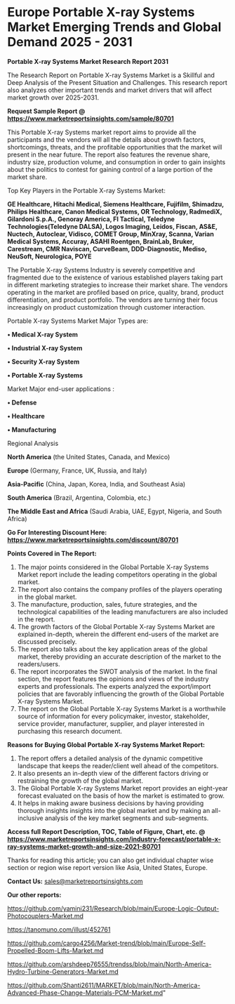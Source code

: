 # Europe Portable X-ray Systems Market Emerging Trends and Global Demand 2025 - 2031

<strong>Portable X-ray Systems Market Research Report 2031</strong>

The Research Report on Portable X-ray Systems Market is a Skillful and Deep Analysis of the Present Situation and Challenges. This research report also analyzes other important trends and market drivers that will affect market growth over 2025-2031.

<strong>Request Sample Report @ <a href=https://www.marketreportsinsights.com/sample/80701>https://www.marketreportsinsights.com/sample/80701</a></strong>

This Portable X-ray Systems market report aims to provide all the participants and the vendors will all the details about growth factors, shortcomings, threats, and the profitable opportunities that the market will present in the near future. The report also features the revenue share, industry size, production volume, and consumption in order to gain insights about the politics to contest for gaining control of a large portion of the market share.

Top Key Players in the Portable X-ray Systems Market:

<strong>GE Healthcare, Hitachi Medical, Siemens Healthcare, Fujifilm, Shimadzu, Philips Healthcare, Canon Medical Systems, OR Technology, RadmediX, Gilardoni S.p.A., Genoray America, FI Tactical, Teledyne Technologies(Teledyne DALSA), Logos Imaging, Leidos, Fiscan, AS&E, Nuctech, Autoclear, Vidisco, COMET Group, MinXray, Scanna, Varian Medical Systems, Accuray, ASAHI Roentgen, BrainLab, Bruker, Carestream, CMR Naviscan, CurveBeam, DDD-Diagnostic, Mediso, NeuSoft, Neurologica, POYE</strong>

The Portable X-ray Systems Industry is severely competitive and fragmented due to the existence of various established players taking part in different marketing strategies to increase their market share. The vendors operating in the market are profiled based on price, quality, brand, product differentiation, and product portfolio. The vendors are turning their focus increasingly on product customization through customer interaction.

Portable X-ray Systems Market Major Types are:

<strong>• Medical X-ray System

• Industrial X-ray System

• Security X-ray System

• Portable X-ray Systems</strong>

Market Major end-user applications :

<strong>• Defense

• Healthcare

• Manufacturing</strong>

Regional Analysis

</u><strong><b>North America</b></strong> (the United States, Canada, and Mexico)

<strong><b>Europe </b></strong>(Germany, France, UK, Russia, and Italy)

<strong><b>Asia-Pacific</b></strong> (China, Japan, Korea, India, and Southeast Asia)

<strong><b>South America</b></strong> (Brazil, Argentina, Colombia, etc.)

<strong><b>The Middle East and Africa</b></strong> (Saudi Arabia, UAE, Egypt, Nigeria, and South Africa)

<strong>Go For Interesting Discount Here: <a href=https://www.marketreportsinsights.com/discount/80701>https://www.marketreportsinsights.com/discount/80701</a></strong>

<strong>Points Covered in The Report:</strong>
<ol>
  <li>The major points considered in the Global Portable X-ray Systems Market report include the leading competitors operating in the global market.</li>
  <li>The report also contains the company profiles of the players operating in the global market.</li>
  <li>The manufacture, production, sales, future strategies, and the technological capabilities of the leading manufacturers are also included in the report.</li>
  <li>The growth factors of the Global Portable X-ray Systems Market are explained in-depth, wherein the different end-users of the market are discussed precisely.</li>
  <li>The report also talks about the key application areas of the global market, thereby providing an accurate description of the market to the readers/users.</li>
  <li>The report incorporates the SWOT analysis of the market. In the final section, the report features the opinions and views of the industry experts and professionals. The experts analyzed the export/import policies that are favorably influencing the growth of the Global Portable X-ray Systems Market.</li>
  <li>The report on the Global Portable X-ray Systems Market is a worthwhile source of information for every policymaker, investor, stakeholder, service provider, manufacturer, supplier, and player interested in purchasing this research document.</li>
</ol>
<strong>Reasons for Buying Global Portable X-ray Systems Market Report:</strong>

<ol>
  <li>The report offers a detailed analysis of the dynamic competitive landscape that keeps the reader/client well ahead of the competitors.</li>
  <li>It also presents an in-depth view of the different factors driving or restraining the growth of the global market.</li>
  <li>The Global Portable X-ray Systems Market report provides an eight-year forecast evaluated on the basis of how the market is estimated to grow.</li>
  <li>It helps in making aware business decisions by having providing thorough insights insights into the global market and by making an all-inclusive analysis of the key market segments and sub-segments.</li>
</ol>
<strong>Access full Report Description, TOC, Table of Figure, Chart, etc. @ <a href=https://www.marketreportsinsights.com/industry-forecast/portable-x-ray-systems-market-growth-and-size-2021-80701>https://www.marketreportsinsights.com/industry-forecast/portable-x-ray-systems-market-growth-and-size-2021-80701</a></strong>


Thanks for reading this article; you can also get individual chapter wise section or region wise report version like Asia, United States, Europe.

<strong>Contact Us:</strong>
sales@marketreportsinsights.com

<strong>Our other reports:</strong>

<a href=https://github.com/yamini231/Research/blob/main/Europe-Logic-Output-Photocouplers-Market.md>https://github.com/yamini231/Research/blob/main/Europe-Logic-Output-Photocouplers-Market.md</a>

<a href=https://tanomuno.com/illust/452761>https://tanomuno.com/illust/452761</a>

<a href=https://github.com/cargo4256/Market-trend/blob/main/Europe-Self-Propelled-Boom-Lifts-Market.md>https://github.com/cargo4256/Market-trend/blob/main/Europe-Self-Propelled-Boom-Lifts-Market.md</a>

<a href=https://github.com/arshdeep76555/trendss/blob/main/North-America-Hydro-Turbine-Generators-Market.md>https://github.com/arshdeep76555/trendss/blob/main/North-America-Hydro-Turbine-Generators-Market.md</a>

<a href=https://github.com/Shanti2611/MARKET/blob/main/North-America-Advanced-Phase-Change-Materials-PCM-Market.md>https://github.com/Shanti2611/MARKET/blob/main/North-America-Advanced-Phase-Change-Materials-PCM-Market.md</a>"
